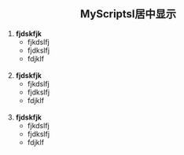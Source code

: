 ## <center> MyScriptsl居中显示</center>

1. __fjdskfjk__
    * fjkdslfj
    * fjdkslfj
    * fdjklf<br><br>
2. __fjdskfjk__
    * fjkdslfj
    * fjdkslfj
    * fdjklf<br><br>
3. __fjdskfjk__
    * fjkdslfj
    * fjdkslfj
    * fdjklf<br><br>

